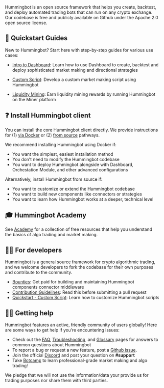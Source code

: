 Hummingbot is an open source framework that helps you create, backtest, and deploy automated trading bots that can run on any crypto exchange. Our codebase is free and publicly available on Github under the Apache 2.0 open source license.

## 📓 Quickstart Guides

New to Hummingbot? Start here with step-by-step guides for various use cases:

- [Intro to Dashboard](/getting-started/dashboard/): Learn how to use Dashboard to create, backtest and deploy sophisticated market making and directional strategies

- [Custom Script](./custom-script/index.md): Develop a custom market making script using Hummingbot

- [Liquidity Mining](liquidity-mining/index.md): Earn liquidity mining rewards by running Hummingbot on the Miner platform

## ❓ Install Hummingbot client

You can install the core Hummingbot client directly. We provide instructions for (1) [via Docker](../installation/docker.md) or (2) [from source](../installation/source/index.md) pathways.

We recommend installing Hummingbot using Docker if:

- You want the simplest, easiest installation method
- You don't need to modify the Hummingbot codebase
- You want to deploy Hummingbot alongside with Dashboard, Orchestation Module, and other advanced configurations

Alternatively, install Hummingbot from source if:

- You want to customize or extend the Hummingbot codebase
- You want to build new components like connectors or strategies
- You want to learn how Hummingbot works at a deeper, technical level

## 🎓 Hummingbot Academy

See [Academy](/academy) for a collection of free resources that help you understand the basics of algo trading and market making.

## 👩‍💻 For developers

Hummingbot is a general source framework for crypto algorithmic trading, and we welcome developers to fork the codebase for their own purposes and contribute to the community.

- [Bounties](../bounties/index.md): Get paid for building and maintaining Hummingbot components
connector middleware
- [Contribution Guidelines](../developers/contributions.m): Read this before submitting a pull request
- [Quickstart - Custom Script](./custom-script/index.md): Learn how to customize Hummingbot scripts

## 🙋‍♂️ Getting help

Hummingbot features an active, friendly community of users globally! Here are some ways to get help if you're encountering issues:

- Check out the [FAQ](../faq.md), [Troubleshooting](../troubleshooting.md), and [Glossary](../glossary.md) pages for answers to common questions about Hummingbot
- To report a bug or request a new feature, post a [Github issue](https://github.com/hummingbot/hummingbot/issues/new/choose).
- Join the official [Discord](https://discord.gg/hummingbot) and post your question on **#support**
- Take [Botcamp](/botcamp) to learn professional-grade market making and algo trading!

We pledge that we will not use the information/data your provide us for trading purposes nor share them with third parties.
